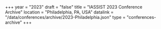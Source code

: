 +++
year = "2023"
draft = "false"
title = "IASSIST 2023 Conference Archive"
location = "Philadelphia, PA, USA"
datalink = "/data/conferences/archive/2023-Philadelphia.json"
type = "conferences-archive"
+++
